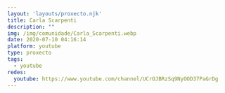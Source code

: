 ```yaml
---
layout: 'layouts/proxecto.njk'
title: Carla Scarpenti
description: ""
img: /img/comunidade/Carla_Scarpenti.webp
date: 2020-07-10 04:16:14
platform: youtube
type: proxecto
tags:
  - youtube
redes:
  youtube: https://www.youtube.com/channel/UCrOJBRzSq9NyOOD37PaGrDg
---
```

